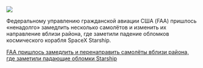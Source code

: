 <!--2025-01-17 12:11:48-->
<div class="yb">
  <div class="rss smaller1 habr"><img src="https://habrastorage.org/getpro/habr/upload_files/29b/661/d28/29b661d28f8855855ee6dc93ab4a0a61.jpg" /><p>Федеральному управлению гражданской авиации США (FAA) пришлось «ненадолго» замедлить несколько самолётов и изменить их направление вблизи района, где заметили падение обломков космического корабля SpaceX Starship.&nbsp;</p><p></p> <a... <br><a class="light" href="https://habr.com/ru/news/874434/?utm_source=habrahabr&utm_medium=rss&utm_campaign=874434">FAA пришлось замедлить и перенаправить самолёты вблизи района, где заметили падающие обломки Starship</a></div>
</div>
